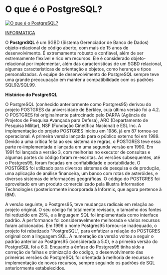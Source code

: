 # O que é o PostgreSQL?

[![O que é o PostgreSQL?](https://siteantigo.portaleducacao.com.br/Content/img-defaults/artigo-sem-imagem.jpg)](https://siteantigo.portaleducacao.com.br/conteudo/artigos/informatica/o-que-e-o-postgresql/4844?gclid=CjwKCAiAtdGNBhAmEiwAWxGcUsH4DzMKflPYa9kJOz762aFGtAVvPAbfOjFU5wcZRSmhhEq1TDnx4RoC0D8QAvD_BwE#)

[INFORMATICA](https://siteantigo.portaleducacao.com.br/conteudo/artigos/informatica/20)

 O **PostgreSQL** é um SGBD (Sistema Gerenciador de Banco de Dados) objeto-relacional de código aberto, com mais de 15 anos de desenvolvimento. É extremamente robusto e confiável, além de ser extremamente flexível e rico em recursos. Ele é considerado objeto-relacional por implementar, além das características de um SGBD relacional, algumas características de orientação a objetos, como herança e tipos personalizados. A equipe de desenvolvimento do PostgreSQL sempre teve uma grande preocupação em manter a compatibilidade com os padrões SQL92/SQL99.

**Histórico do PostgreSQL**

O PostgreSQL (conhecido anteriormente como Postgres95) derivou do projeto POSTGRES da universidade de Berkley, cuja última versão foi a 4.2. O POSTGRES foi originalmente patrocinado pelo DARPA (Agência de Projetos de Pesquisa Avançada para Defesa), ARO (Departamento de Pesquisa Militar), NSF (Fundação Cinetífica Nacional) e ESL Inc. A implementação do projeto POSTGRES iniciou em 1986, já em 87 tornou-se operacional. A primeira versão lançada para o público externo foi em 1989. Devido a uma crítica feita ao seu sistema de regras, o POSTGRES teve essa parte re-implementada e lançada em uma segunda versão em 1990. Em 1991 foi lançada a versão 3, com melhorias no executor de consultas e algumas partes do código foram re-escritas. As versões subsequentes, até o Postgres95, foram focadas em confiabilidade e portabilidade. O POSTGRES foi utilizado para diversos sistemas de pesquisa e de produção, uma aplicação de análise financeira, um banco com rotas de asteróides, e diversos sistemas de informações geográficas. O código do POSTGRES foi aproveitado em um produto comercializado pela Illustra Information Technologies (posteriormente incorporada à Informix, que agora pertence à IBM).

A versão seguinte, o Postgres95, teve mudanças radicais em relação ao projeto original. O seu código foi totalmente revisado, o tamanho dos fontes foi reduzido em 25%, e a linguagem SQL foi implementada como interface padrão. A performance foi consideravelmente melhorada e vários recursos foram adicionados. Em 1996 o nome Postgres95 tornou-se inadequado, o projeto foi rebatizado "PostgreSQL", para enfatizar a relação do POSTGRES original com a linguagem SQL. A numeração da versão voltou a seguir o padrão anterior ao Postgres95 (considerada a 5.0), e a primeira versão do PostgreSQL foi a 6.0. Enquanto a ênfase do Postgres95 tinha sido a correção de falhas e otimização do código, o desenvolvimento das primeiras versões do PostgreSQL foi orientada à melhoria de recursos e implementação de novos recursos, sempre seguindo os padrões de SQL anteriormente estabelecidos.